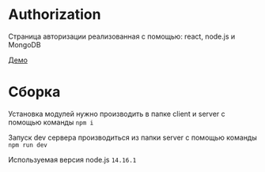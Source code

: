 # Authorization

Страница авторизации реализованная с помощью: react, node.js и MongoDB

[Демо](https://react-authorization.herokuapp.com/)

# Сборка

Установка модулей нужно производить в папке client и server с помощью команды `npm i`

Запуск dev сервера производиться из папки server с помощью команды `npm run dev`

Используемая версия node.js `14.16.1`
